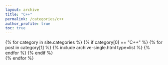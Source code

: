 ```yaml
---
layout: archive
title: "C++"
permalink: /categories/c++
author_profile: true
toc: true
---
```

{% for category in site.categories %}
  {% if category[0] == "C++" %}
    {% for post in category[1] %}
      {% include archive-single.html type=list %}
    {% endfor %}
  {% endif %}  
{% endfor %}
